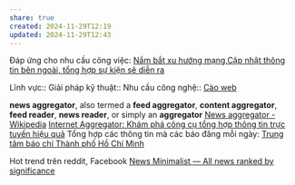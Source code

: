 ```yaml
---
share: true
created: 2024-11-29T12:19
updated: 2024-11-29T12:43
---
```

Đáp ứng cho nhu cầu công việc: [Nắm bắt xu hướng mạng](../Nhu%20c%E1%BA%A7u%20c%C3%B4ng%20vi%E1%BB%87c/Nghi%C3%AAn%20c%E1%BB%A9u/Thu%20th%E1%BA%ADp%20d%E1%BB%AF%20li%E1%BB%87u/N%E1%BA%AFm%20b%E1%BA%AFt%20xu%20h%C6%B0%E1%BB%9Bng%20m%E1%BA%A1ng.md),[Cập nhật thông tin bên ngoài, tổng hợp sự kiện sẽ diễn ra](../Nhu%20c%E1%BA%A7u%20c%C3%B4ng%20vi%E1%BB%87c/V%E1%BA%ADn%20h%C3%A0nh/C%E1%BA%ADp%20nh%E1%BA%ADt%20th%C3%B4ng%20tin%20b%C3%AAn%20ngo%C3%A0i,%20t%E1%BB%95ng%20h%E1%BB%A3p%20s%E1%BB%B1%20ki%E1%BB%87n%20s%E1%BA%BD%20di%E1%BB%85n%20ra.md)

Lĩnh vực:: 
Giải pháp kỹ thuật:: 
Nhu cầu công nghệ:: [Cào web](./T%E1%BB%B1%20%C4%91%E1%BB%99ng/C%C3%A0o%20web.md)

**news aggregator**, also termed a **feed aggregator**, **content aggregator**, **feed reader**, **news reader**, or simply an **aggregator**
[News aggregator - Wikipedia](https://en.wikipedia.org/wiki/News_aggregator)
[Internet Aggregator: Khám phá công cụ tổng hợp thông tin trực tuyến hiệu quả](https://rdsic.edu.vn/blog/blog-4/internet-aggregator-vi-cb.html)
Tổng hợp các thông tin mà các báo đăng mỗi ngày: [Trung tâm báo chí Thành phố Hồ Chí Minh](https://ttbc-hcm.gov.vn/)

Hot trend trên reddit, Facebook
[News Minimalist — All news ranked by significance](https://www.newsminimalist.com/?sort=significance)
